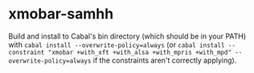 # xmobar-samhh

Build and install to Cabal's bin directory (which should be in your PATH) with `cabal install --overwrite-policy=always` (or `cabal install --constraint "xmobar +with_xft +with_alsa +with_mpris +with_mpd" --overwrite-policy=always` if the constraints aren't correctly applying).

